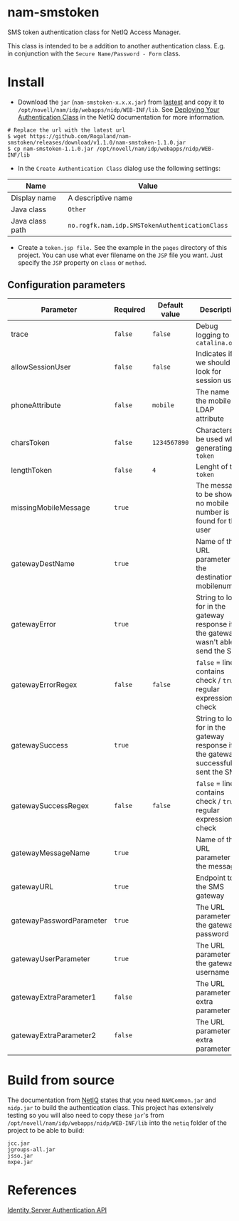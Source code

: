 # nam-smstoken
SMS token authentication class for NetIQ Access Manager. 

This class is intended to be a addition to another authentication class. E.g. in conjunction with the 
`Secure Name/Password - Form` class.


# Install

* Download the `jar` (`nam-smstoken-x.x.x.jar`) from [lastest](https://github.com/Rogaland/nam-smstoken/releases/latest) and copy it to 
`/opt/novell/nam/idp/webapps/nidp/WEB-INF/lib`. See [Deploying Your Authentication Class](https://www.netiq.com/documentation/access-manager-43/nacm_enu/data/bb8bwzi.html)
in the NetIQ documentation for more information.

```shell
# Replace the url with the latest url
$ wget https://github.com/Rogaland/nam-smstoken/releases/download/v1.1.0/nam-smstoken-1.1.0.jar
$ cp nam-smstoken-1.1.0.jar /opt/novell/nam/idp/webapps/nidp/WEB-INF/lib
```

* In the `Create Authentication Class` dialog use the following settings:

| Name            | Value                                          |
|-----------------|------------------------------------------------|
| Display name    | A descriptive name                             |
| Java class      | `Other`                                        |
| Java class path | `no.rogfk.nam.idp.SMSTokenAuthenticationClass` |

* Create a `token.jsp file.` See the example in the `pages` directory of this project. You can use what ever filename on the 
`JSP` file you want. Just specify the `JSP` property on `class` or `method`.


## Configuration parameters

| Parameter                | Required | Default value                         | Description                                                                            | Example                                                                                                              |
|--------------------------|----------|---------------------------------------|----------------------------------------------------------------------------------------|----------------------------------------------------------------------------------------------------------------------|
| trace                    | `false`  | `false`                               | Debug logging to `catalina.out`                                                        |                                                                                                                      |
| allowSessionUser         | `false`  | `false`                               | Indicates if we should look for session user                                           | `true` / `false`                                                                                                     |
| phoneAttribute           | `false`  | `mobile`                              | The name of the mobile LDAP attribute                                                  | `mobileNumber`                                                                                                       |
| charsToken               | `false`  | `1234567890`                          | Characters to be used when generating `token`                                          | `1234567890`                                                                                                         |
| lengthToken              | `false`  | `4`                                   | Lenght of the `token`                                                                  | `4`                                                                                                                  |
| missingMobileMessage     | `true`   |                                       | The message to be shown if no mobile number is found for the user                      | `Unable to find a mobile number for your user. Goto <a href="https://me.site.com/mobile">Update you mobilenumber</a>`|
| gatewayDestName          | `true`   |                                       | Name of the URL parameter for the destination mobilenumber                             | `sMobile`                                                                                                            |
| gatewayError             | `true`   |                                       | String to look for in the gateway response if the gateway wasn't able to send the SMS  | `false`                                                                                                              |
| gatewayErrorRegex        | `false`  | `false`                               | `false` = line contains check / `true` = regular expression check                      | `true` / `false`                                                                                                     |
| gatewaySuccess           | `true`   |                                       | String to look for in the gateway response if the gateway successfully sent the SMS    | `true`                                                                                                               |
| gatewaySuccessRegex      | `false`  | `false`                               | `false` = line contains check / `true` = regular expression check                      | `true` / `false`                                                                                                     |
| gatewayMessageName       | `true`   |                                       | Name of the URL parameter for the message                                              | `sMessage`                                                                                                           |
| gatewayURL               | `true`   |                                       | Endpoint to the SMS gateway                                                            | `https://gateway.sms.org/SendSMS`                                                                                    |
| gatewayPasswordParameter | `true`   |                                       | The URL parameter for the gateway password                                             | `sPassword=topsecret`                                                                                                |
| gatewayUserParameter     | `true`   |                                       | The URL parameter for the gateway username                                             | `sUser=smsuser`                                                                                                      |
| gatewayExtraParameter1   | `false`  |                                       | The URL parameter for extra parameter                                                  | `extraParam=value`                                                                                                   |
| gatewayExtraParameter2   | `false`  |                                       | The URL parameter for extra parameter                                                  | `extraParam=value`                                                                                                   |

# Build from source

The documentation from [NetIQ](https://www.netiq.com/documentation/access-manager-43/nacm_enu/data/b8q8uws.html) 
states that you need `NAMCommon.jar` and `nidp.jar` to build the authentication class. This project has extensively
testing so you will also need to copy these `jar`'s from `/opt/novell/nam/idp/webapps/nidp/WEB-INF/lib` into the `netiq`
folder of the project to be able to build:
```
jcc.jar
jgroups-all.jar
jsso.jar
nxpe.jar
```

# References
[Identity Server Authentication API](https://www.netiq.com/documentation/access-manager-43/nacm_enu/data/b8q6tv9.html)
